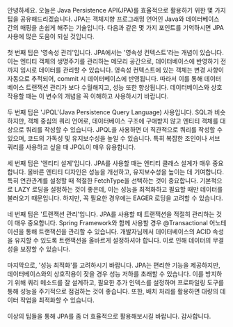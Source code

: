<p>안녕하세요. 오늘은 Java Persistence API(JPA)를 효율적으로 활용하기 위한 몇 가지 팁을 공유해드리겠습니다. JPA는 객체지향 프로그래밍 언어인 Java와 데이터베이스 간의 매핑을 손쉽게 해주는 기술입니다. 다음과 같은 몇 가지 포인트를 기억하시면 JPA 사용에 많은 도움이 되실 것입니다.<br /><br />첫 번째 팁은 '영속성 관리'입니다. JPA에서는 '영속성 컨텍스트'라는 개념이 있습니다. 이는 엔티티 객체의 생명주기를 관리하는 메모리 공간으로, 데이터베이스에 반영하기 전까지 임시로 데이터를 관리할 수 있습니다. 영속성 컨텍스트에 있는 객체는 변경 사항이 자동으로 추적되어, commit 시 데이터베이스에 반영됩니다. 따라서 이를 통해 데이터베이스 트랜잭션 관리가 보다 수월해지고, 성능 또한 향상됩니다. 데이터베이스와 상호작용할 때는 이 변수의 개념을 꼭 이해하고 사용하시기 바랍니다.<br /><br />두 번째 팁은 'JPQL'(Java Persistence Query Language) 사용입니다. SQL과 비슷하지만, 객체 중심의 쿼리 언어로, 데이터베이스 구조에 구애받지 않고 엔티티 객체를 대상으로 쿼리를 작성할 수 있습니다. JPQL을 사용하면 더 직관적으로 쿼리를 작성할 수 있으며, 코드의 가독성 및 유지보수성을 높일 수 있습니다. 특히 복잡한 조인이나 서브 쿼리를 사용하고 싶을 때 JPQL이 매우 유용합니다.<br /><br />세 번째 팁은 '엔티티 설계'입니다. JPA를 사용할 때는 엔티티 클래스 설계가 매우 중요합니다. 올바른 엔티티 디자인은 성능을 개선하고, 유지보수성을 높이는 데 기여합니다. 특히 연관관계를 설정할 때 적절한 FetchType을 선택하는 것이 중요합니다. 기본적으로 LAZY 로딩을 설정하는 것이 좋은데, 이는 성능을 최적화하고 필요할 때만 데이터를 불러오기 때문입니다. 하지만, 꼭 필요한 경우에는 EAGER 로딩을 고려할 수 있습니다.<br /><br />네 번째 팁은 '트랜잭션 관리'입니다. JPA를 사용할 때 트랜잭션을 적절히 관리하는 것이 매우 중요합니다. Spring Framework와 함께 사용할 경우 @Transactional 어노테이션을 통해 트랜잭션을 관리할 수 있습니다. 개발자님께서 데이터베이스의 ACID 속성을 유지할 수 있도록 트랜잭션을 올바르게 설정하셔야 합니다. 이로 인해 데이터의 무결성을 보장할 수 있습니다.<br /><br />마지막으로, '성능 최적화'를 고려하시기 바랍니다. JPA는 편리한 기능을 제공하지만, 데이터베이스와의 상호작용이 잦을 경우 성능 저하를 초래할 수 있습니다. 이를 방지하기 위해 쿼리 메소드를 잘 설계하고, 필요한 추가 인덱스를 설정하며 프로파일링 도구를 통해 성능을 주기적으로 점검하는 것이 좋습니다. 또한, 배치 처리를 활용하면 대량의 데이터 작업을 최적화할 수 있습니다.<br /><br />이상의 팁들을 통해 JPA를 좀 더 효율적으로 활용해보시길 바랍니다. 감사합니다.</p>